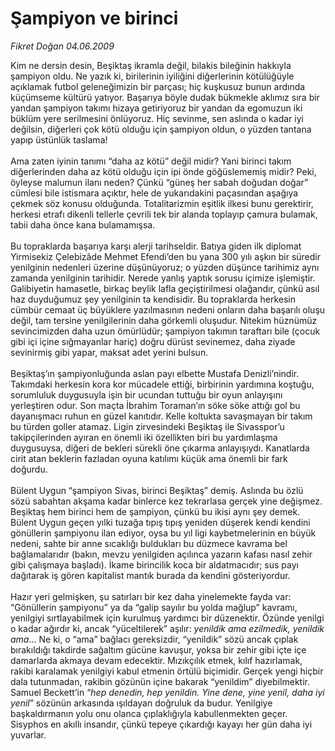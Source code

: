 # Şampiyon ve birinci

*Fikret Doğan 04.06.2009*

<div class="taraf_structure_2col_1zq">
<div class="margen_n">



 <p>Kim ne dersin desin, Beşiktaş ikramla değil, bilakis bileğinin hakkıyla şampiyon oldu. Ne yazık ki, birilerinin iyiliğini diğerlerinin kötülüğüyle açıklamak futbol geleneğimizin bir parçası; hiç kuşkusuz bunun ardında küçümseme kültürü yatıyor. Başarıya böyle dudak bükmekle aklımız sıra bir yandan şampiyon takımı hizaya getiriyoruz bir yandan da egomuzun iki büklüm yere serilmesini önlüyoruz. Hiç sevinme, sen aslında o kadar iyi değilsin, diğerleri çok kötü olduğu için şampiyon oldun, o yüzden tantana yapıp üstünlük taslama! <br/><br/>Ama zaten iyinin tanımı “daha az kötü” değil midir? Yani birinci takım diğerlerinden daha az kötü olduğu için ipi önde göğüslememiş midir? Peki, öyleyse malumun ilanı neden? Çünkü “güneş her sabah doğudan doğar” cümlesi bile istismara açıktır, hele de yukarıdakini paçasından aşağıya çekmek söz konusu olduğunda. Totalitarizmin eşitlik ilkesi bunu gerektirir, herkesi etrafı dikenli tellerle çevrili tek bir alanda toplayıp çamura bulamak, tabii daha önce kana bulamamışsa. <br/><br/>Bu topraklarda başarıya karşı alerji tarihseldir. Batıya giden ilk diplomat Yirmisekiz Çelebizâde Mehmet Efendi’den bu yana 300 yılı aşkın bir süredir yenilginin nedenleri üzerine düşünüyoruz; o yüzden düşünce tarihimiz aynı zamanda yenilginin tarihidir. Nerede yanlış yaptık sorusu içimize işlemiştir. Galibiyetin hamasetle, birkaç beylik lafla geçiştirilmesi olağandır, çünkü asıl haz duyduğumuz şey yenilginin ta kendisidir. Bu topraklarda herkesin cümbür cemaat üç büyüklere yazılmasının nedeni onların daha başarılı oluşu değil, tam tersine yenilgilerinin daha görkemli oluşudur. Nitekim hüznümüz sevincimizden daha uzun ömürlüdür; şampiyon takımın taraftarı bile (çocuk gibi içi içine sığmayanlar hariç) doğru dürüst sevinemez, daha ziyade sevinirmiş gibi yapar, maksat adet yerini bulsun. <br/><br/>Beşiktaş’ın şampiyonluğunda aslan payı elbette Mustafa Denizli’nindir. Takımdaki herkesin kora kor mücadele ettiği, birbirinin yardımına koştuğu, sorumluluk duygusuyla işin bir ucundan tuttuğu bir oyun anlayışını yerleştiren odur. Son maçta İbrahim Toraman’ın söke söke attığı gol bu dayanışmacı ruhun en güzel kanıtıdır. Kelle koltukta savaşmayan bir takım bu türden goller atamaz. Ligin zirvesindeki Beşiktaş ile Sivasspor’u takipçilerinden ayıran en önemli iki özellikten biri bu yardımlaşma duygusuysa, diğeri de bekleri sürekli öne çıkarma anlayışıydı. Kanatlarda cirit atan beklerin fazladan oyuna katılımı küçük ama önemli bir fark doğurdu. <br/><br/>Bülent Uygun “şampiyon Sivas, birinci Beşiktaş” demiş. Aslında bu özlü sözü sabahtan akşama kadar binlerce kez tekrarlasa gerçek yine değişmez. Beşiktaş hem birinci hem de şampiyon, çünkü bu ikisi aynı şey demek. Bülent Uygun geçen yılki tuzağa tıpış tıpış yeniden düşerek kendi kendini gönüllerin şampiyonu ilan ediyor, oysa bu yıl ligi kaybetmelerinin en büyük nedeni, sahte bir anne sıcaklığı buldukları bu düzmece kavrama bel bağlamalarıdır (bakın, mevzu yenilgiden açılınca yazarın kafası nasıl zehir gibi çalışmaya başladı). İkame birincilik koca bir aldatmacıdır; sus payı dağıtarak iş gören kapitalist mantık burada da kendini gösteriyordur. <br/><br/>Hazır yeri gelmişken, şu satırları bir kez daha yinelemekte fayda var: “Gönüllerin şampiyonu” ya da “galip sayılır bu yolda mağlup” kavramı, yenilgiyi sırtlayabilmek için kurulmuş yardımcı bir düzenektir. Özünde yenilgi o kadar ağırdır ki, ancak “yüceltilerek” aşılır: <i>yenildik ama ezilmedik, yenildik ama</i>... Ne ki, o “ama” bağlacı gereksizdir, “yenildik” sözü ancak çıplak bırakıldığı takdirde sağaltım gücüne kavuşur, yoksa bir zehir gibi içte içe damarlarda akmaya devam edecektir. Mızıkçılık etmek, kılıf hazırlamak, rakibi karalamak yenilgiyi kabul etmenin örtülü biçimidir. Gerçek yengi hiçbir dala tutunmadan, rakibin gözünün içine bakarak “yenildim” diyebilmektir. Samuel Beckett’in “<i>hep denedin, hep yenildin. Yine dene, yine yenil, daha iyi yenil</i>” sözünün arkasında ışıldayan doğruluk da budur. Yenilgiye başkaldırmanın yolu onu olanca çıplaklığıyla kabullenmekten geçer. Sisyphos en akıllı insandır, çünkü tepeye çıkardığı kayayı her gün daha iyi yuvarlar.</p>
<br/>
<br/>
<br/>



<br/>


<div id="taraf_not">
</div>

</div>


</div>
